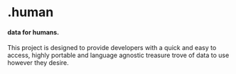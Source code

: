 # .human


#### data for humans.

This project is designed to provide developers with a quick and easy to access, highly portable and language agnostic treasure trove of data to use however they desire. 


